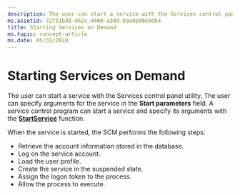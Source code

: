 ```yaml
---
description: The user can start a service with the Services control panel utility. The user can specify arguments for the service in the Start parameters field. A service control program can start a service and specify its arguments with the StartService function.
ms.assetid: 72f51b38-d62c-4400-a38d-b9a0e90e9db4
title: Starting Services on Demand
ms.topic: concept-article
ms.date: 05/31/2018
---
```


# Starting Services on Demand

The user can start a service with the Services control panel utility. The user can specify arguments for the service in the **Start parameters** field. A service control program can start a service and specify its arguments with the [**StartService**](/windows/desktop/api/Winsvc/nf-winsvc-startservicea) function.

When the service is started, the SCM performs the following steps:

-   Retrieve the account information stored in the database.
-   Log on the service account.
-   Load the user profile.
-   Create the service in the suspended state.
-   Assign the logon token to the process.
-   Allow the process to execute.

 

 



